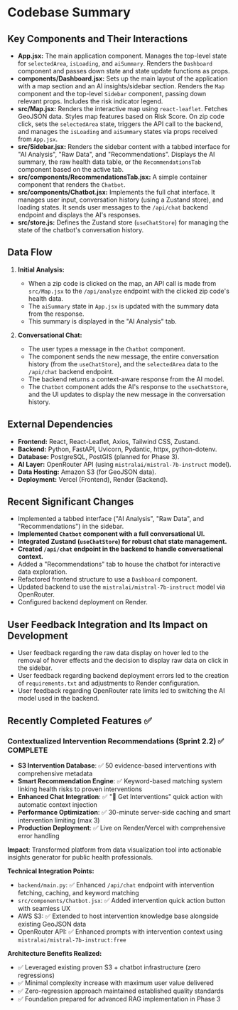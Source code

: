 # Codebase Summary

## Key Components and Their Interactions

- **App.jsx:** The main application component. Manages the top-level state for `selectedArea`, `isLoading`, and `aiSummary`. Renders the `Dashboard` component and passes down state and state update functions as props.
- **components/Dashboard.jsx:** Sets up the main layout of the application with a map section and an AI insights/sidebar section. Renders the `Map` component and the top-level `Sidebar` component, passing down relevant props. Includes the risk indicator legend.
- **src/Map.jsx:** Renders the interactive map using `react-leaflet`. Fetches GeoJSON data. Styles map features based on Risk Score. On zip code click, sets the `selectedArea` state, triggers the API call to the backend, and manages the `isLoading` and `aiSummary` states via props received from `App.jsx`.
- **src/Sidebar.jsx:** Renders the sidebar content with a tabbed interface for "AI Analysis", "Raw Data", and "Recommendations". Displays the AI summary, the raw health data table, or the `RecommendationsTab` component based on the active tab.
- **src/components/RecommendationsTab.jsx:** A simple container component that renders the `Chatbot`.
- **src/components/Chatbot.jsx:** Implements the full chat interface. It manages user input, conversation history (using a Zustand store), and loading states. It sends user messages to the `/api/chat` backend endpoint and displays the AI's responses.
- **src/store.js:** Defines the Zustand store (`useChatStore`) for managing the state of the chatbot's conversation history.

## Data Flow

1.  **Initial Analysis:**
    *   When a zip code is clicked on the map, an API call is made from `src/Map.jsx` to the `/api/analyze` endpoint with the clicked zip code's health data.
    *   The `aiSummary` state in `App.jsx` is updated with the summary data from the response.
    *   This summary is displayed in the "AI Analysis" tab.

2.  **Conversational Chat:**
    *   The user types a message in the `Chatbot` component.
    *   The component sends the new message, the entire conversation history (from the `useChatStore`), and the `selectedArea` data to the `/api/chat` backend endpoint.
    *   The backend returns a context-aware response from the AI model.
    *   The `Chatbot` component adds the AI's response to the `useChatStore`, and the UI updates to display the new message in the conversation history.

## External Dependencies

- **Frontend:** React, React-Leaflet, Axios, Tailwind CSS, Zustand.
- **Backend:** Python, FastAPI, Uvicorn, Pydantic, httpx, python-dotenv.
- **Database:** PostgreSQL, PostGIS (planned for Phase 3).
- **AI Layer:** OpenRouter API (using `mistralai/mistral-7b-instruct` model).
- **Data Hosting:** Amazon S3 (for GeoJSON data).
- **Deployment:** Vercel (Frontend), Render (Backend).

## Recent Significant Changes

- Implemented a tabbed interface ("AI Analysis", "Raw Data", and "Recommendations") in the sidebar.
- **Implemented `Chatbot` component with a full conversational UI.**
- **Integrated Zustand (`useChatStore`) for robust chat state management.**
- **Created `/api/chat` endpoint in the backend to handle conversational context.**
- Added a "Recommendations" tab to house the chatbot for interactive data exploration.
- Refactored frontend structure to use a `Dashboard` component.
- Updated backend to use the `mistralai/mistral-7b-instruct` model via OpenRouter.
- Configured backend deployment on Render.

## User Feedback Integration and Its Impact on Development

- User feedback regarding the raw data display on hover led to the removal of hover effects and the decision to display raw data on click in the sidebar.
- User feedback regarding backend deployment errors led to the creation of `requirements.txt` and adjustments to Render configuration.
- User feedback regarding OpenRouter rate limits led to switching the AI model used in the backend.

## Recently Completed Features ✅

### Contextualized Intervention Recommendations (Sprint 2.2) ✅ COMPLETE
- **S3 Intervention Database**: ✅ 50 evidence-based interventions with comprehensive metadata
- **Smart Recommendation Engine**: ✅ Keyword-based matching system linking health risks to proven interventions  
- **Enhanced Chat Integration**: ✅ "🎯 Get Interventions" quick action with automatic context injection
- **Performance Optimization**: ✅ 30-minute server-side caching and smart intervention limiting (max 3)
- **Production Deployment**: ✅ Live on Render/Vercel with comprehensive error handling

**Impact**: Transformed platform from data visualization tool into actionable insights generator for public health professionals.

**Technical Integration Points:**
- `backend/main.py`: ✅ Enhanced `/api/chat` endpoint with intervention fetching, caching, and keyword matching
- `src/components/Chatbot.jsx`: ✅ Added intervention quick action button with seamless UX
- AWS S3: ✅ Extended to host intervention knowledge base alongside existing GeoJSON data
- OpenRouter API: ✅ Enhanced prompts with intervention context using `mistralai/mistral-7b-instruct:free`

**Architecture Benefits Realized:**
- ✅ Leveraged existing proven S3 + chatbot infrastructure (zero regressions)
- ✅ Minimal complexity increase with maximum user value delivered
- ✅ Zero-regression approach maintained established quality standards
- ✅ Foundation prepared for advanced RAG implementation in Phase 3